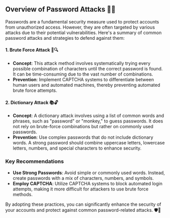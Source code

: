 ## Overview of Password Attacks 🔐🚨

Passwords are a fundamental security measure used to protect accounts from unauthorized access. However, they are often targeted by various attacks due to their potential vulnerabilities. Here's a summary of common password attacks and strategies to defend against them:

#### 1. **Brute Force Attack** 🧮🔍
   - **Concept**: This attack method involves systematically trying every possible combination of characters until the correct password is found. It can be time-consuming due to the vast number of combinations.
   - **Prevention**: Implement CAPTCHA systems to differentiate between human users and automated machines, thereby preventing automated brute force attempts.

#### 2. **Dictionary Attack** 📚🔓
   - **Concept**: A dictionary attack involves using a list of common words and phrases, such as "password" or "monkey," to guess passwords. It does not rely on brute-force combinations but rather on commonly used passwords.
   - **Prevention**: Use complex passwords that do not include dictionary words. A strong password should combine uppercase letters, lowercase letters, numbers, and special characters to enhance security.

### Key Recommendations
- **Use Strong Passwords**: Avoid simple or commonly used words. Instead, create passwords with a mix of characters, numbers, and symbols.
- **Employ CAPTCHA**: Utilize CAPTCHA systems to block automated login attempts, making it more difficult for attackers to use brute force methods.

By adopting these practices, you can significantly enhance the security of your accounts and protect against common password-related attacks. 🛡️🔐
